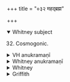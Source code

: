 +++
title = "०३२ महद्ब्रह्म"

+++
<details open><summary>Whitney subject</summary>

32. Cosmogonic.
</details>


<details><summary>VH anukramaṇī</summary>

महद्ब्रह्म।  
१-४ ब्रह्मा। द्यावापृथिवी। अनुष्टुप्, २ ककुम्मत्यनुष्टुप्।
</details>

<details><summary>Whitney anukramaṇī</summary>

[Brahman.—dyāvāpṛthivīyam. ānuṣṭubham: 2. kakummatī.]
</details>



<details><summary>Whitney</summary>

### Comment
Found in Pāipp. i., next after our hymn 31. Used by Kāuś. in a women's rite (34. 1), against barrenness, and again (59.3) in a ceremony for prosperity, to heaven and earth; and the first verse (so the comm.) further (6. 17), as alternate to x. 5. 23, with conducting water into the joined hands of the sacrificer's wife, in the parvan-sacrifices.


### Translations
Translated: Weber, iv. 426; Ludwig, p. 533; Griffith, i. 36.
</details>

<details><summary>Griffith</summary>

In praise of Heaven and Earth
</details>
